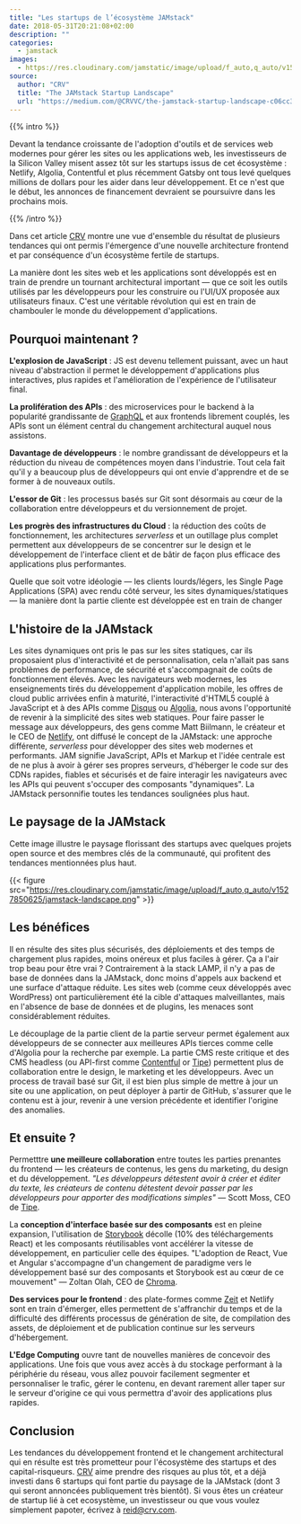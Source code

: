 ```yaml
---
title: "Les startups de l’écosystème JAMstack"
date: 2018-05-31T20:21:08+02:00
description: ""
categories:
  - jamstack
images:
  - https://res.cloudinary.com/jamstatic/image/upload/f_auto,q_auto/v1527850625/jamstack-landscape.png
source:
  author: "CRV"
  title: "The JAMstack Startup Landscape"
  url: "https://medium.com/@CRVVC/the-jamstack-startup-landscape-c06cc3cdb917"
---
```


{{% intro %}}

Devant la tendance croissante de l'adoption d'outils et de services web modernes
pour gérer les sites ou les applications web, les investisseurs de la Silicon
Valley misent assez tôt sur les startups issus de cet écosystème : Netlify,
Algolia, Contentful et plus récemment Gatsby ont tous levé quelques millions de
dollars pour les aider dans leur développement. Et ce n'est que le début, les
annonces de financement devraient se poursuivre dans les prochains mois.
 
{{% /intro %}} 

Dans cet article [CRV](https://www.crv.com/) montre une vue d'ensemble du
résultat de plusieurs tendances qui ont permis l'émergence d'une nouvelle
architecture frontend et par conséquence d'un écosystème fertile de
startups.

La manière dont les sites web et les applications sont développés est en train
de prendre un tournant architectural important — que ce soit les outils utilisés
par les développeurs pour les construire ou l'UI/UX proposée aux utilisateurs
finaux. C'est une véritable révolution qui est en train de chambouler le monde
du développement d'applications.

## Pourquoi maintenant ?

**L'explosion de JavaScript** : 
JS est devenu tellement puissant, avec un haut niveau d'abstraction il permet le
développement d'applications plus interactives, plus rapides et l'amélioration
de l'expérience de l'utilisateur final.

**La prolifération des APIs** : 
des microservices pour le backend à la popularité grandissante de
[GraphQL](https://graphql.org/) et aux frontends librement couplés, les APIs
sont un élément central du changement architectural auquel nous assistons.

**Davantage de développeurs** : 
le nombre grandissant de développeurs et la réduction du niveau de compétences
moyen dans l'industrie. Tout cela fait qu'il y a beaucoup plus de développeurs
qui ont envie d'apprendre et de se former à de nouveaux outils.

**L'essor de Git** : 
les processus basés sur Git sont désormais au cœur de la collaboration entre
développeurs et du versionnement de projet.

**Les progrès des infrastructures du Cloud** : 
la réduction des coûts de fonctionnement, les architectures _serverless_ et un
outillage plus complet permettent aux développeurs de se concentrer sur le
design et le développement de l'interface client et de bâtir de façon plus
efficace des applications plus performantes.

Quelle que soit votre idéologie — les clients lourds/légers, les Single Page
Applications (SPA) avec rendu côté serveur, les sites dynamiques/statiques — la
manière dont la partie cliente est développée est en train de changer

## L'histoire de la JAMstack

Les sites dynamiques ont pris le pas sur les sites statiques, car ils
proposaient plus d'interactivité et de personnalisation, cela n'allait pas sans
problèmes de performance, de sécurité et s'accompagnait de coûts de
fonctionnement élevés. Avec les navigateurs web modernes, les enseignements
tirés du développement d'application mobile, les offres de cloud public arrivées
enfin à maturité, l'interactivité d'HTML5 couplé à JavaScript et à des APIs
comme [Disqus](https://disqus.com/) ou [Algolia](https://www.algolia.com/), nous
avons l'opportunité de revenir à la simplicité des sites web statiques. Pour
faire passer le message aux développeurs, des gens comme Matt Biilmann, le
créateur et le CEO de [Netlify](http://netlify.com/), ont diffusé le concept de
la JAMstack: une approche différente, _serverless_ pour développer des sites web
modernes et performants. JAM signifie JavaScript, APIs et Markup et l'idée
centrale est de ne plus à avoir à gérer ses propres serveurs, d'héberger le code
sur des CDNs rapides, fiables et sécurisés et de faire interagir les navigateurs
avec les APIs qui peuvent s'occuper des composants "dynamiques". La JAMstack
personnifie toutes les tendances soulignées plus haut. 

## Le paysage de la JAMstack

Cette image illustre le paysage florissant des startups avec quelques projets
open source et des membres clés de la communauté, qui profitent des tendances
mentionnées plus haut. 

{{< figure src="https://res.cloudinary.com/jamstatic/image/upload/f_auto,q_auto/v1527850625/jamstack-landscape.png" >}}

## Les bénéfices

Il en résulte des sites plus sécurisés, des déploiements et des temps de
chargement plus rapides, moins onéreux et plus faciles à gérer. Ça a l'air trop
beau pour être vrai ? Contrairement à la stack LAMP, il n'y a pas de base de
données dans la JAMstack, donc moins d'appels aux backend et une surface
d'attaque réduite. Les sites web (comme ceux développés avec WordPress) ont
particulièrement été la cible d'attaques malveillantes, mais en l'absence de
base de données et de plugins, les menaces sont considérablement réduites.

Le découplage de la partie client de la partie serveur permet également aux
développeurs de se connecter aux meilleures APIs tierces comme celle d'Algolia
pour la recherche par exemple. La partie CMS reste critique et des CMS headless
(ou API-first comme [Contentful](https://www.contentful.com/) or
[Tipe](http://tipe.io/)) permettent plus de collaboration entre le design, le
marketing et les développeurs. Avec un process de travail basé sur Git, il est
bien plus simple de mettre à jour un site ou une application, on peut déployer à
partir de GitHub, s'assurer que le contenu est à jour, revenir à une version
précédente et   identifier l'origine des anomalies.

## Et ensuite ?

Permetttre **une meilleure collaboration** entre toutes les parties prenantes du
frontend — les créateurs de contenus, les gens du marketing, du design et du
développement. _"Les développeurs détestent avoir à créer et éditer du texte,
les créateurs de contenu détestent devoir passer par les développeurs pour
apporter des modifications simples"_ — Scott Moss, CEO de
[Tipe](http://tipe.io/). 

La **conception d'interface basée sur des composants** est en pleine expansion,
l'utilisation de [Storybook](https://storybook.js.org/) décolle (10% des
téléchargements React) et les composants réutilisables vont accélérer la vitesse
de développement, en particulier celle des équipes. "L'adoption de React, Vue et
Angular s'accompagne d'un changement de paradigme vers le développement basé sur
des composants et Storybook est au cœur de ce mouvement" — Zoltan Olah, CEO de
[Chroma](https://www.chromaticqa.com/).

**Des services pour le frontend** : des plate-formes comme [Zeit](https://zeit.co/) 
et Netlify sont en train d'émerger, elles permettent de s'affranchir du temps et
de la difficulté des différents processus de génération de site, de compilation
des assets, de déploiement et de publication continue sur les serveurs
d'hébergement.

**L'Edge Computing** ouvre tant de nouvelles manières de concevoir des
applications. Une fois que vous avez accès à du stockage performant à la
périphérie du réseau, vous allez pouvoir facilement segmenter et personnaliser
le trafic, gérer le contenu, en devant rarement aller taper sur le serveur
d'origine ce qui vous permettra d'avoir des applications plus rapides.

## Conclusion

Les tendances du développement frontend et le changement architectural qui en
résulte est très prometteur pour l'écosystème des startups et des
capital-risqueurs. [CRV](https://www.crv.com/) aime prendre des risques au plus
tôt, et a déjà investi dans 6 startups qui font partie du paysage de la JAMstack
(dont 3 qui seront annoncées publiquement très bientôt). Si vous êtes un
créateur de startup lié à cet ecosystème, un investisseur ou que vous voulez
simplement papoter, écrivez à reid@crv.com. 

